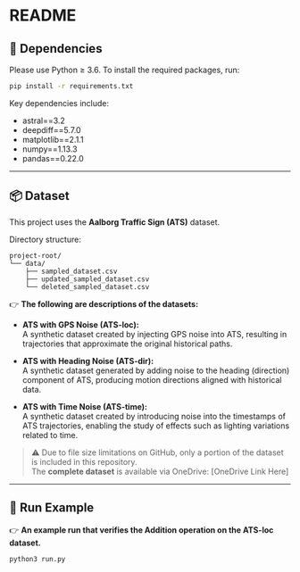 # README

## 🔧 Dependencies

Please use Python ≥ 3.6. To install the required packages, run:

```bash
pip install -r requirements.txt
```

Key dependencies include:

- astral==3.2  
- deepdiff==5.7.0  
- matplotlib==2.1.1  
- numpy==1.13.3  
- pandas==0.22.0  

---

## 📦 Dataset

This project uses the **Aalborg Traffic Sign (ATS)** dataset.

Directory structure:

```
project-root/
└── data/
    ├── sampled_dataset.csv
    ├── updated_sampled_dataset.csv
    └── deleted_sampled_dataset.csv
```

👉 **The following are descriptions of the datasets:**

- **ATS with GPS Noise (ATS-loc):**  
  A synthetic dataset created by injecting GPS noise into ATS, resulting in trajectories that approximate the original historical paths.

- **ATS with Heading Noise (ATS-dir):**  
  A synthetic dataset generated by adding noise to the heading (direction) component of ATS, producing motion directions aligned with historical data.

- **ATS with Time Noise (ATS-time):**  
  A synthetic dataset created by introducing noise into the timestamps of ATS trajectories, enabling the study of effects such as lighting variations related to time.

> ⚠️ Due to file size limitations on GitHub, only a portion of the dataset is included in this repository.  
> The **complete dataset** is available via OneDrive: [OneDrive Link Here]

---

## 🚀 Run Example

👉 **An example run that verifies the Addition operation on the ATS-loc dataset.**

```bash
python3 run.py
```
